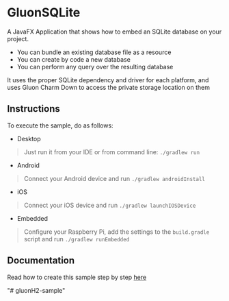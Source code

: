 
GluonSQLite
===========

A JavaFX Application that shows how to embed an SQLite database on your project.

- You can bundle an existing database file as a resource
- You can create by code a new database
- You can perform any query over the resulting database

It uses the proper SQLite dependency and driver for each platform, and uses Gluon Charm Down to 
access the private storage location on them

Instructions
------------
To execute the sample, do as follows:

* Desktop
> Just run it from your IDE or from command line: `./gradlew run`
* Android
> Connect your Android device and run `./gradlew androidInstall`
* iOS
> Connect your iOS device and run `./gradlew launchIOSDevice`
* Embedded
> Configure your Raspberry Pi, add the settings to the `build.gradle` script and run `./gradlew runEmbedded`

Documentation
-------------

Read how to create this sample step by step [here](http://docs.gluonhq.com/samples/gluonsqlite/)

"# gluonH2-sample" 
